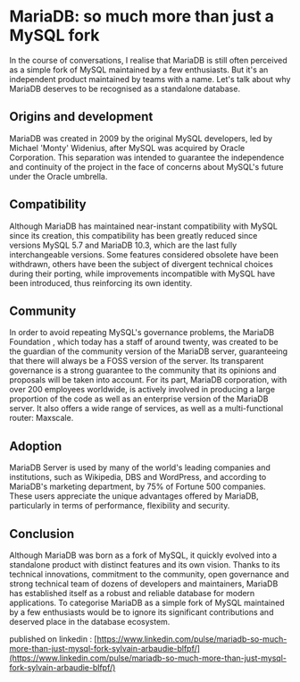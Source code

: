 # MariaDB: so much more than just a MySQL fork

In the course of conversations, I realise that MariaDB is still often perceived as a simple fork of MySQL maintained by a few enthusiasts. But it's an independent product maintained by teams with a name. Let's talk about why MariaDB deserves to be recognised as a standalone database.

## Origins and development
MariaDB was created in 2009 by the original MySQL developers, led by Michael 'Monty' Widenius, after MySQL was acquired by Oracle Corporation. This separation was intended to guarantee the independence and continuity of the project in the face of concerns about MySQL's future under the Oracle umbrella.

## Compatibility
Although MariaDB has maintained near-instant compatibility with MySQL since its creation, this compatibility has been greatly reduced since versions MySQL 5.7 and MariaDB 10.3, which are the last fully interchangeable versions. Some features considered obsolete have been withdrawn, others have been the subject of divergent technical choices during their porting, while improvements incompatible with MySQL have been introduced, thus reinforcing its own identity.

## Community
In order to avoid repeating MySQL's governance problems, the MariaDB Foundation , which today has a staff of around twenty, was created to be the guardian of the community version of the MariaDB server, guaranteeing that there will always be a FOSS version of the server. Its transparent governance is a strong guarantee to the community that its opinions and proposals will be taken into account. 
For its part, MariaDB corporation, with over 200 employees worldwide, is actively involved in producing a large proportion of the code as well as an enterprise version of the MariaDB server. It also offers a wide range of services, as well as a multi-functional router: Maxscale.

## Adoption
MariaDB Server is used by many of the world's leading companies and institutions, such as Wikipedia, DBS and WordPress, and according to MariaDB's marketing department, by 75% of Fortune 500 companies. These users appreciate the unique advantages offered by MariaDB, particularly in terms of performance, flexibility and security.

## Conclusion
Although MariaDB was born as a fork of MySQL, it quickly evolved into a standalone product with distinct features and its own vision. Thanks to its technical innovations, commitment to the community, open governance and strong technical team of dozens of developers and maintainers, MariaDB has established itself as a robust and reliable database for modern applications. To categorise MariaDB as a simple fork of MySQL maintained by a few enthusiasts would be to ignore its significant contributions and deserved place in the database ecosystem.  

published on linkedin : [https://www.linkedin.com/pulse/mariadb-so-much-more-than-just-mysql-fork-sylvain-arbaudie-blfpf/](https://www.linkedin.com/pulse/mariadb-so-much-more-than-just-mysql-fork-sylvain-arbaudie-blfpf/)
